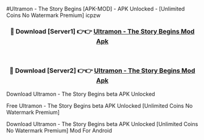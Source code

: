 #Ultramon - The Story Begins [APK-MOD] - APK Unlocked - [Unlimited Coins No Watermark Premium] icpzw



<div align="center">

<h3>🔴 Download [Server1] 👉👉 <a href="https://momento.my/?title=Ultramon_-_The_Story_Begins">Ultramon - The Story Begins Mod Apk</a></h3><br>

<h3>🔴 Download [Server2] 👉👉 <a href="https://momento.my/?title=Ultramon_-_The_Story_Begins">Ultramon - The Story Begins Mod Apk</a></h3>
</div>



Download Ultramon - The Story Begins beta APK Unlocked

Free Ultramon - The Story Begins beta APK Unlocked [Unlimited Coins No Watermark Premium]

Download Ultramon - The Story Begins beta APK Unlocked [Unlimited Coins No Watermark Premium] Mod For Android
